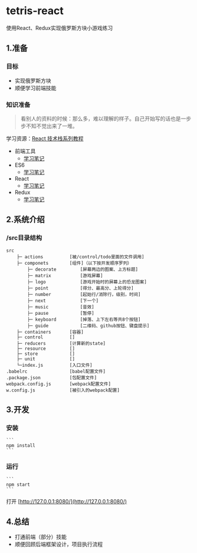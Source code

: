 # tetris-react
使用React、Redux实现俄罗斯方块小游戏练习

## 1.准备
### 目标
- 实现俄罗斯方块
- 顺便学习前端技能
### 知识准备
> 看别人的资料的时候：那么多，难以理解的样子。自己开始写的话也是一步步不知不觉出来了一堆。

学习资源：[React 技术栈系列教程](http://www.ruanyifeng.com/blog/2016/09/react-technology-stack.html)
- 前端工具
    - [学习笔记](https://github.com/dingqing/tetris/blob/master/learning/front-tools-learning.md)
- ES6
    - [学习笔记](https://github.com/dingqing/tetris/blob/master/learning/es6-learning.md)
- React
    - [学习笔记](https://github.com/dingqing/tetris/blob/master/learning/react-learning.md)
- Redux
    - [学习笔记](https://github.com/dingqing/tetris/blob/master/learning/redux-learning.md)

## 2.系统介绍
### /src目录结构
```
src
    ├─ actions          [被/control/todo里面的文件调用]
    ├─ componets        [组件]（以下按开发顺序罗列）
        ├─ decorate         [屏幕两边的图案、上方标题]
        ├─ matrix           [游戏屏幕]
        ├─ logo             [游戏开始时的屏幕上的恐龙图案]
        ├─ point            [得分、最高分、上轮得分]
        ├─ number           [起始行/消除行，级别，时间]
        ├─ next             [下一个]
        ├─ music            [音效]
        ├─ pause            [暂停]
        ├─ keyboard         [掉落、上下左右等共8个按钮]
        ├─ guide            [二维码、github按钮、键盘提示]
    ├─ containers       [容器]
    ├─ control          []
    ├─ reducers         [计算新的state]
    ├─ resource         []
    ├─ store            []
    ├─ unit             []
    └─index.js          [入口文件]
.babelrc                [babel配置文件]
.package.json           [包配置文件]
webpack.config.js       [webpack配置文件]
w.config.js             [被引入的webpack配置]
```

## 3.开发
### 安装
    ```
    npm install
    ```
### 运行
    ```
    npm start
    ```
打开 [http://127.0.0.1:8080/](http://127.0.0.1:8080/)

## 4.总结
- 打通前端（部分）技能
- 顺便回顾后端框架设计，项目执行流程